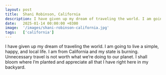 ```yaml
---
layout: post
title:  Shani Robinson, California
description: I have given up my dream of traveling the world. I am going to live a simple, happy, and local life. I am from California and my state is burning. Unn...
date:   2025-01-14 00:00:00 +0300
image:  '/images/shani-robinson-california.jpg'
tags:   ['california']
---
```

I have given up my dream of traveling the world. I am going to live a simple, happy, and local life. I am from California and my state is burning. Unnecessary travel is not worth what we’re doing to our planet. I shall bloom where I’m planted and appreciate all that I have right here in my backyard.


